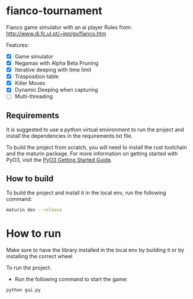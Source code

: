 # fianco-tournament

Fianco game simulator with an ai player
Rules from: http://www.di.fc.ul.pt/~jpn/gv/fianco.htm

Features:

- [x] Game simulator
- [x] Negamax with Alpha Beta Pruning
- [x] Iterative deeping with time limit
- [x] Trasposition table
- [x] Killer Moves
- [x] Dynamic Deeping when capturing
- [ ] Multi-threading

## Requirements

It is suggested to use a python virtual environment to run the project and install the dependencies in the requirements.txt file.

To build the project from scratch, you will need to install the rust toolchain and the maturin package. For more information on getting started with PyO3, visit the [PyO3 Getting Started Guide](https://pyo3.rs/v0.22.3/getting-started).

## How to build

To build the project and install it in the local env, run the following command:

```bash
maturin dev --release
```

# How to run

Make sure to have the library installed in the local env by building it or by installing the correct wheel

To run the project:

- Run the following command to start the game:

```bash
python gui.py
```
